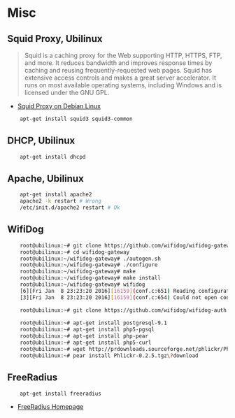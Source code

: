 Misc
==

## Squid Proxy, Ubilinux

> Squid is a caching proxy for the Web supporting HTTP, HTTPS, FTP, and more. It reduces bandwidth and improves response times by caching and reusing frequently-requested web pages. Squid has extensive access controls and makes a great server accelerator. It runs on most available operating systems, including Windows and is licensed under the GNU GPL.

- [Squid Proxy on Debian Linux](http://linuxaria.com/pills/how-to-setup-a-squid-proxy-on-your-debian-linux)

```sh
    apt-get install squid3 squid3-common
```

## DHCP, Ubilinux

```sh
    apt-get install dhcpd
```

## Apache, Ubilinux


```sh
    apt-get install apache2
    apache2 -k restart # Wrong
    /etc/init.d/apache2 restart # Ok
```

## WifiDog

```sh
    root@ubilinux:~# git clone https://github.com/wifidog/wifidog-gateway.git
    root@ubilinux:~# cd wifidog-gateway
    root@ubilinux:~/wifidog-gateway# ./autogen.sh
    root@ubilinux:~/wifidog-gateway# ./configure
    root@ubilinux:~/wifidog-gateway# make
    root@ubilinux:~/wifidog-gateway# make install
    root@ubilinux:~/wifidog-gateway# wifidog 
    [6][Fri Jan  8 23:23:20 2016][16159](conf.c:651) Reading configuration file '/usr/local/etc/wifidog.conf'
    [3][Fri Jan  8 23:23:20 2016][16159](conf.c:654) Could not open configuration file '/usr/local/etc/wifidog.conf', exiting...

    root@ubilinux:~# git clone https://github.com/wifidog/wifidog-auth.git
    
    root@ubilinux:~# apt-get install postgresql-9.1
    root@ubilinux:~# apt-get install php5-pgsql
    root@ubilinux:~# apt-get install php-pear
    root@ubilinux:~# apt-get install php5-curl
    root@ubilinux:~# wget http://prdownloads.sourceforge.net/phlickr/Phlickr-0.2.5.tgz?download
    root@ubilinux:~# pear install Phlickr-0.2.5.tgz\?download
```

## FreeRadius

```sh
    apt-get install freeradius
```

- [FreeRadius Homepage](http://freeradius.org/)
